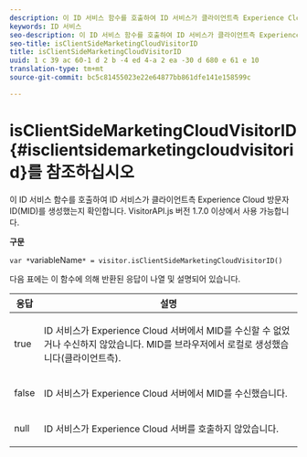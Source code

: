 ```yaml
---
description: 이 ID 서비스 함수를 호출하여 ID 서비스가 클라이언트측 Experience Cloud 방문자 ID(MID)를 생성했는지 확인합니다. VisitorAPI.js 버전 1.7.0 이상에서 사용 가능합니다.
keywords: ID 서비스
seo-description: 이 ID 서비스 함수를 호출하여 ID 서비스가 클라이언트측 Experience Cloud 방문자 ID(MID)를 생성했는지 확인합니다. VisitorAPI.js 버전 1.7.0 이상에서 사용 가능합니다.
seo-title: isClientSideMarketingCloudVisitorID
title: isClientSideMarketingCloudVisitorID
uuid: 1 c 39 ac 60-1 d 2 b -4 ed 4-a 2 ea -30 d 680 e 61 e 10
translation-type: tm+mt
source-git-commit: bc5c81455023e22e64877bb861dfe141e158599c

---
```



# isClientSideMarketingCloudVisitorID{#isclientsidemarketingcloudvisitorid}를 참조하십시오

이 ID 서비스 함수를 호출하여 ID 서비스가 클라이언트측 Experience Cloud 방문자 ID(MID)를 생성했는지 확인합니다. VisitorAPI.js 버전 1.7.0 이상에서 사용 가능합니다.

**구문**

`var *`variableName`* = visitor.isClientSideMarketingCloudVisitorID()`

다음 표에는 이 함수에 의해 반환된 응답이 나열 및 설명되어 있습니다.

<table id="table_5D08A5DD6FD04F94818B0E8B790D3136"> 
 <thead> 
  <tr> 
   <th colname="col1" class="entry"> 응답 </th> 
   <th colname="col2" class="entry"> 설명 </th> 
  </tr> 
 </thead>
 <tbody> 
  <tr> 
   <td colname="col1"> <p> <span class="codeph"> true</span> </p> </td> 
   <td colname="col2"> <p>ID 서비스가 <span class="keyword">Experience Cloud</span> 서버에서 MID를 수신할 수 없었거나 수신하지 않았습니다. MID를 브라우저에서 로컬로 생성했습니다(클라이언트측). </p> </td> 
  </tr> 
  <tr> 
   <td colname="col1"> <p> <span class="codeph"> false</span> </p> </td> 
   <td colname="col2"> <p>ID 서비스가 <span class="keyword">Experience Cloud</span> 서버에서 MID를 수신했습니다. </p> </td> 
  </tr> 
  <tr> 
   <td colname="col1"> <p> <span class="codeph"> null</span> </p> </td> 
   <td colname="col2"> <p>ID 서비스가 <span class="keyword">Experience Cloud</span> 서버를 호출하지 않았습니다. </p> </td> 
  </tr> 
 </tbody> 
</table>

